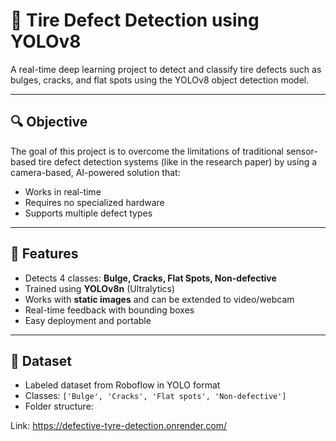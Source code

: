 # 🛞 Tire Defect Detection using YOLOv8

A real-time deep learning project to detect and classify tire defects such as bulges, cracks, and flat spots using the YOLOv8 object detection model.

---

## 🔍 Objective

The goal of this project is to overcome the limitations of traditional sensor-based tire defect detection systems (like in the research paper) by using a camera-based, AI-powered solution that:
- Works in real-time
- Requires no specialized hardware
- Supports multiple defect types

---

## 🚀 Features

- Detects 4 classes: **Bulge, Cracks, Flat Spots, Non-defective**
- Trained using **YOLOv8n** (Ultralytics)
- Works with **static images** and can be extended to video/webcam
- Real-time feedback with bounding boxes
- Easy deployment and portable

---

## 📂 Dataset

- Labeled dataset from Roboflow in YOLO format
- Classes: `['Bulge', 'Cracks', 'Flat spots', 'Non-defective']`
- Folder structure:

Link: https://defective-tyre-detection.onrender.com/

